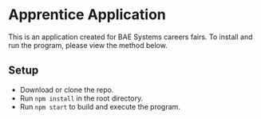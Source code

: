 # Apprentice Application

This is an application created for BAE Systems careers fairs. To install and run the program, please view the method below.

## Setup
- Download or clone the repo.
- Run `npm install` in the root directory.
- Run `npm start` to build and execute the program.

